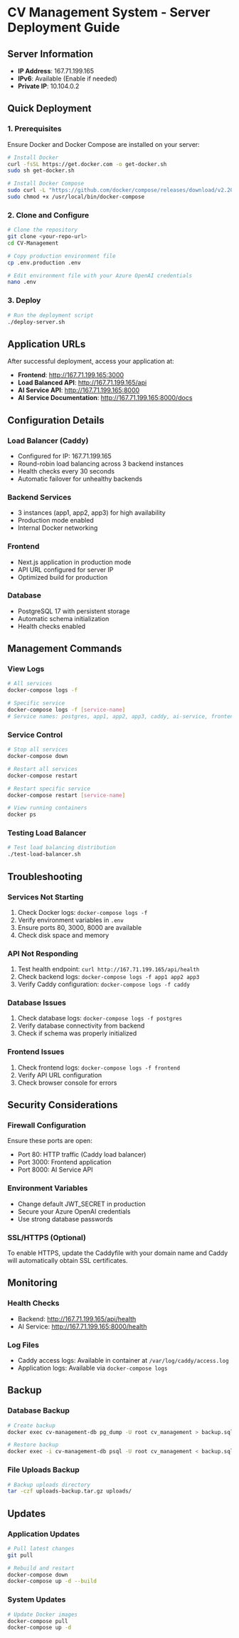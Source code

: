 # CV Management System - Server Deployment Guide

## Server Information
- **IP Address**: 167.71.199.165
- **IPv6**: Available (Enable if needed)
- **Private IP**: 10.104.0.2

## Quick Deployment

### 1. Prerequisites
Ensure Docker and Docker Compose are installed on your server:
```bash
# Install Docker
curl -fsSL https://get.docker.com -o get-docker.sh
sudo sh get-docker.sh

# Install Docker Compose
sudo curl -L "https://github.com/docker/compose/releases/download/v2.20.0/docker-compose-$(uname -s)-$(uname -m)" -o /usr/local/bin/docker-compose
sudo chmod +x /usr/local/bin/docker-compose
```

### 2. Clone and Configure
```bash
# Clone the repository
git clone <your-repo-url>
cd CV-Management

# Copy production environment file
cp .env.production .env

# Edit environment file with your Azure OpenAI credentials
nano .env
```

### 3. Deploy
```bash
# Run the deployment script
./deploy-server.sh
```

## Application URLs

After successful deployment, access your application at:

- **Frontend**: http://167.71.199.165:3000
- **Load Balanced API**: http://167.71.199.165/api
- **AI Service API**: http://167.71.199.165:8000
- **AI Service Documentation**: http://167.71.199.165:8000/docs

## Configuration Details

### Load Balancer (Caddy)
- Configured for IP: 167.71.199.165
- Round-robin load balancing across 3 backend instances
- Health checks every 30 seconds
- Automatic failover for unhealthy backends

### Backend Services
- 3 instances (app1, app2, app3) for high availability
- Production mode enabled
- Internal Docker networking

### Frontend
- Next.js application in production mode
- API URL configured for server IP
- Optimized build for production

### Database
- PostgreSQL 17 with persistent storage
- Automatic schema initialization
- Health checks enabled

## Management Commands

### View Logs
```bash
# All services
docker-compose logs -f

# Specific service
docker-compose logs -f [service-name]
# Service names: postgres, app1, app2, app3, caddy, ai-service, frontend
```

### Service Control
```bash
# Stop all services
docker-compose down

# Restart all services
docker-compose restart

# Restart specific service
docker-compose restart [service-name]

# View running containers
docker ps
```

### Testing Load Balancer
```bash
# Test load balancing distribution
./test-load-balancer.sh
```

## Troubleshooting

### Services Not Starting
1. Check Docker logs: `docker-compose logs -f`
2. Verify environment variables in `.env`
3. Ensure ports 80, 3000, 8000 are available
4. Check disk space and memory

### API Not Responding
1. Test health endpoint: `curl http://167.71.199.165/api/health`
2. Check backend logs: `docker-compose logs -f app1 app2 app3`
3. Verify Caddy configuration: `docker-compose logs -f caddy`

### Database Issues
1. Check database logs: `docker-compose logs -f postgres`
2. Verify database connectivity from backend
3. Check if schema was properly initialized

### Frontend Issues
1. Check frontend logs: `docker-compose logs -f frontend`
2. Verify API URL configuration
3. Check browser console for errors

## Security Considerations

### Firewall Configuration
Ensure these ports are open:
- Port 80: HTTP traffic (Caddy load balancer)
- Port 3000: Frontend application
- Port 8000: AI Service API

### Environment Variables
- Change default JWT_SECRET in production
- Secure your Azure OpenAI credentials
- Use strong database passwords

### SSL/HTTPS (Optional)
To enable HTTPS, update the Caddyfile with your domain name and Caddy will automatically obtain SSL certificates.

## Monitoring

### Health Checks
- Backend: http://167.71.199.165/api/health
- AI Service: http://167.71.199.165:8000/health

### Log Files
- Caddy access logs: Available in container at `/var/log/caddy/access.log`
- Application logs: Available via `docker-compose logs`

## Backup

### Database Backup
```bash
# Create backup
docker exec cv-management-db pg_dump -U root cv_management > backup.sql

# Restore backup
docker exec -i cv-management-db psql -U root cv_management < backup.sql
```

### File Uploads Backup
```bash
# Backup uploads directory
tar -czf uploads-backup.tar.gz uploads/
```

## Updates

### Application Updates
```bash
# Pull latest changes
git pull

# Rebuild and restart
docker-compose down
docker-compose up -d --build
```

### System Updates
```bash
# Update Docker images
docker-compose pull
docker-compose up -d
```
